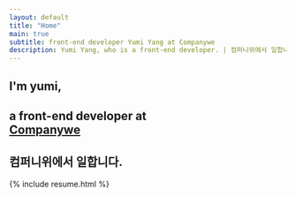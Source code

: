 ```yaml
---
layout: default
title: "Home"
main: true
subtitle: front-end developer Yumi Yang at Companywe
description: Yumi Yang, who is a front-end developer. | 컴퍼니위에서 일합니다.
---
```

<div class="intro-animation">
<section class="explanation">
    <h1 class="intro">
    I'm yumi,
    </h1>
    <h1 class="intro">a front-end developer at 
        <div class="intro-link">
            <a class="transition" href="https://www.companywe.co.kr" target="_blank">
                Companywe
            </a>
            <div class="underline-mask transition"></div>
            <div class="underline"></div>
        </div>
    </h1>
    <h2 class="intro">컴퍼니위에서 일합니다.</h2>
</section>
</div>
{% include resume.html %}
